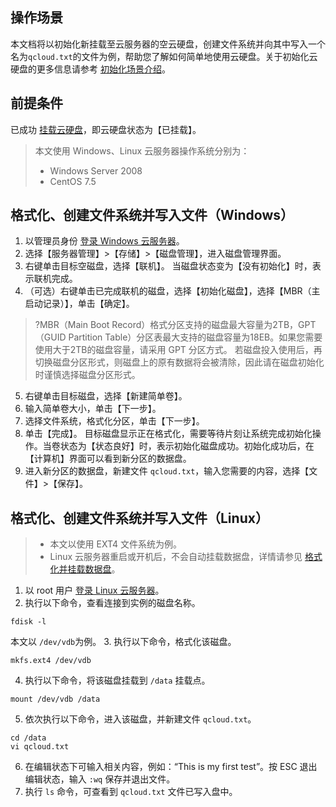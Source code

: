 ## 操作场景
本文档将以初始化新挂载至云服务器的空云硬盘，创建文件系统并向其中写入一个名为`qcloud.txt`的文件为例，帮助您了解如何简单地使用云硬盘。关于初始化云硬盘的更多信息请参考 [初始化场景介绍](https://intl.cloud.tencent.com/document/product/362/31596)。

## 前提条件
已成功 [挂载云硬盘](https://intl.cloud.tencent.com/document/product/362/31645)，即云硬盘状态为【已挂载】。

>本文使用 Windows、Linux 云服务器操作系统分别为：
>- Windows Server 2008
>- CentOS 7.5

## 格式化、创建文件系统并写入文件（Windows）
1. 以管理员身份 [登录 Windows 云服务器](https://intl.cloud.tencent.com/document/product/213/5435)。
2. 选择【服务器管理】>【存储】>【磁盘管理】，进入磁盘管理界面。
3. 右键单击目标空磁盘，选择【联机】。
 当磁盘状态变为【没有初始化】时，表示联机完成。
4. （可选）右键单击已完成联机的磁盘，选择【初始化磁盘】，选择【MBR（主启动记录）】，单击【确定】。
 >?MBR（Main Boot Record）格式分区支持的磁盘最大容量为2TB，GPT（GUID Partition Table）分区表最大支持的磁盘容量为18EB。如果您需要使用大于2TB的磁盘容量，请采用 GPT 分区方式。
若磁盘投入使用后，再切换磁盘分区形式，则磁盘上的原有数据将会被清除，因此请在磁盘初始化时谨慎选择磁盘分区形式。
5. 右键单击目标磁盘，选择【新建简单卷】。
6. 输入简单卷大小，单击【下一步】。
7. 选择文件系统，格式化分区，单击【下一步】。
8. 单击【完成】。
 目标磁盘显示正在格式化，需要等待片刻让系统完成初始化操作。当卷状态为【状态良好】时，表示初始化磁盘成功。初始化成功后，在【计算机】界面可以看到新分区的数据盘。
9. 进入新分区的数据盘，新建文件 `qcloud.txt`，输入您需要的内容，选择【文件】>【保存】。

## 格式化、创建文件系统并写入文件（Linux）
>- 本文以使用 EXT4 文件系统为例。
>- Linux 云服务器重启或开机后，不会自动挂载数据盘，详情请参见 [格式化并挂载数据盘](https://intl.cloud.tencent.com/document/product/213/17487)。

1. 以 root 用户 [登录 Linux 云服务器](https://intl.cloud.tencent.com/document/product/213/5436)。
2. 执行以下命令，查看连接到实例的磁盘名称。
 ```
fdisk -l
 ```
本文以 `/dev/vdb`为例。
3. 执行以下命令，格式化该磁盘。
```
mkfs.ext4 /dev/vdb
```
4. 执行以下命令，将该磁盘挂载到 `/data` 挂载点。
```
mount /dev/vdb /data
```
5. 依次执行以下命令，进入该磁盘，并新建文件 `qcloud.txt`。
```
cd /data
vi qcloud.txt
```
6. 在编辑状态下可输入相关内容，例如：“This is my first test”。按 ESC 退出编辑状态，输入 `:wq` 保存并退出文件。
7. 执行 `ls` 命令，可查看到 `qcloud.txt` 文件已写入盘中。

